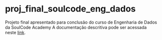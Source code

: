# proj_final_soulcode_eng_dados
Projeto final apresentado para conclusão do curso de Engenharia de Dados da SoulCode Academy
A documentação descritiva pode ser acessada neste <a href = "https://drive.google.com/file/d/1lcI8isYZvdZM7XXzGiBZAj78QRwgfKeh/view">link</a>.
